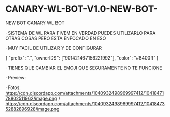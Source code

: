 # CANARY-WL-BOT-V1.0-NEW-BOT-
NEW BOT CANARY WL BOT 

· SISTEMA DE WL PARA FIVEM EN VERDAD PUEDES UTILIZARLO PARA OTRAS COSAS PERO ESTA ENFOCADO EN ESO

· MUY FACIL DE UTILIZAR Y DE CONFIGURAR

{
    "prefix": ".",
    "ownerIDS": ["901421467156221992"],
    "color": "#8400ff"
}

· TIENES QUE CAMBIAR EL EMOJI QUE SEGURAMENTE NO TE FUNCIONE

· Preview: 


· Fotos: https://cdn.discordapp.com/attachments/1040932498969997412/1041847178802511962/image.png / https://cdn.discordapp.com/attachments/1040932498969997412/1041847352882896928/image.png
